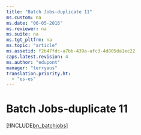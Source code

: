 ```yaml
---
title: "Batch Jobs-duplicate 11"
ms.custom: na
ms.date: "06-05-2016"
ms.reviewer: na
ms.suite: na
ms.tgt_pltfrm: na
ms.topic: "article"
ms.assetid: f2b47fdc-a7bb-439a-afc3-4d805da1ec22
caps.latest.revision: 4
ms.author: "edupont"
manager: "terryaus"
translation.priority.ht: 
  - "es-es"
---
```

# Batch Jobs-duplicate 11
[!INCLUDE[bn_batchjobs](../../LocalFunctionalityForMicrosoftDynamicsNav2016/Australia/includes/bn_batchjobs_md.md)]